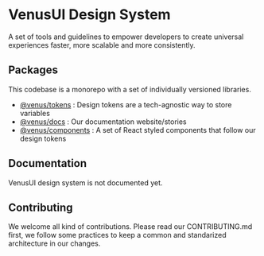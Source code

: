 # VenusUI Design System

A set of tools and guidelines to empower developers to create universal experiences faster, more scalable and more consistently.

## Packages

This codebase is a monorepo with a set of individually versioned libraries.

- [@venus/tokens](https://github.com/rcasachi/venus/tree/main/packages/tokens) : Design tokens are a tech-agnostic way to store variables
- [@venus/docs](https://github.com/rcasachi/venus/tree/main/packages/docs) : Our documentation website/stories
- [@venus/components](https://github.com/rcasachi/venus/tree/main/packages/components) : A set of React styled components that follow our design tokens

## Documentation

VenusUI design system is not documented yet.

## Contributing

We welcome all kind of contributions. Please read our CONTRIBUTING.md first, we follow some practices to keep a common and standarized architecture in our changes.
